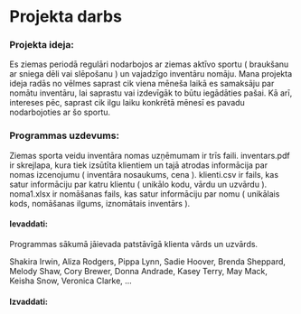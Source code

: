 # Projekta darbs

### Projekta ideja:

Es ziemas periodā regulāri nodarbojos ar ziemas aktīvo sportu ( braukšanu ar sniega dēli vai slēpošanu ) un vajadzīgo inventāru nomāju. Mana projekta ideja radās no vēlmes saprast cik viena mēneša laikā es samaksāju par nomātu inventāru, lai saprastu vai izdevīgāk to būtu iegādāties pašai. Kā arī, intereses pēc, saprast cik ilgu laiku konkrētā mēnesī es pavadu nodarbojoties ar šo sportu. 

### Programmas uzdevums:

Ziemas sporta veidu inventāra nomas uzņēmumam ir trīs faili. inventars.pdf ir skrejlapa, kura tiek izsūtīta klientiem un tajā atrodas informācija par nomas izcenojumu ( inventāra nosaukums, cena ). klienti.csv ir fails, kas satur informāciju par katru klientu ( unikālo kodu, vārdu un uzvārdu ). noma1.xlsx ir nomāšanas fails, kas satur informāciju par nomu ( unikālais kods, nomāšanas ilgums, iznomātais inventārs ).

#### Ievaddati:

Programmas sākumā jāievada patstāvīgā klienta vārds un uzvārds. 

Shakira Irwin, 
Aliza Rodgers, 
Pippa Lynn, 
Sadie Hoover, 
Brenda Sheppard, 
Melody Shaw, 
Cory Brewer, 
Donna Andrade, 
Kasey Terry, 
May Mack, 
Keisha Snow, 
Veronica Clarke, 
...

#### Izvaddati:



